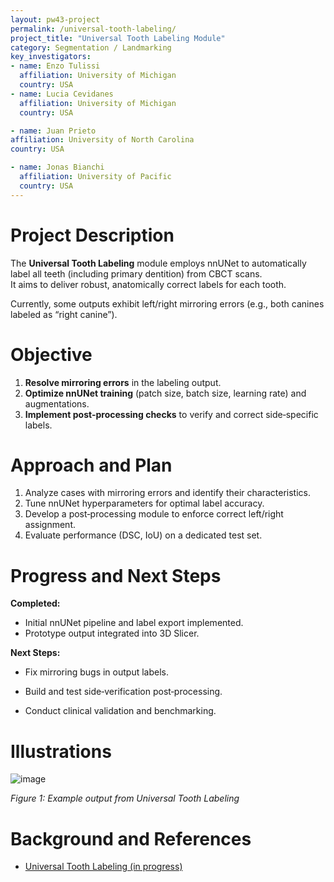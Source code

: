 ```yaml
---
layout: pw43-project
permalink: /universal-tooth-labeling/
project_title: "Universal Tooth Labeling Module"
category: Segmentation / Landmarking
key_investigators:
- name: Enzo Tulissi
  affiliation: University of Michigan
  country: USA
- name: Lucia Cevidanes
  affiliation: University of Michigan
  country: USA

- name: Juan Prieto
affiliation: University of North Carolina 
country: USA

- name: Jonas Bianchi
  affiliation: University of Pacific
  country: USA
---
```


# Project Description

The **Universal Tooth Labeling** module employs nnUNet to automatically label all teeth (including primary dentition) from CBCT scans.  
It aims to deliver robust, anatomically correct labels for each tooth.

Currently, some outputs exhibit left/right mirroring errors (e.g., both canines labeled as “right canine”).

# Objective

1. **Resolve mirroring errors** in the labeling output.  
2. **Optimize nnUNet training** (patch size, batch size, learning rate) and augmentations.  
3. **Implement post‐processing checks** to verify and correct side‐specific labels.

# Approach and Plan

1. Analyze cases with mirroring errors and identify their characteristics.    
2. Tune nnUNet hyperparameters for optimal label accuracy.  
3. Develop a post‐processing module to enforce correct left/right assignment.  
4. Evaluate performance (DSC, IoU) on a dedicated test set.  

# Progress and Next Steps

**Completed:**
- Initial nnUNet pipeline and label export implemented.  
- Prototype output integrated into 3D Slicer.

**Next Steps:**
- Fix mirroring bugs in output labels.  

- Build and test side‐verification post‐processing.  
- Conduct clinical validation and benchmarking.

# Illustrations

![image](https://github.com/user-attachments/assets/5632a488-8b6d-45b3-946c-567c8d40b613)

*Figure 1: Example output from Universal Tooth Labeling*

# Background and References

- [Universal Tooth Labeling (in progress)](https://github.com/DCBIA-OrthoLab/SlicerAutomatedDentalTools/tree/main/CLIC/BATCHDENTALSEG)
